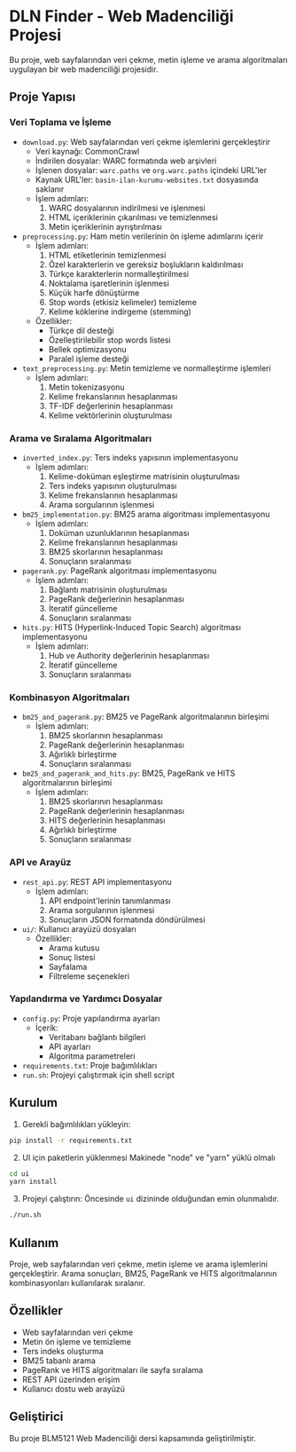 # DLN Finder - Web Madenciliği Projesi

Bu proje, web sayfalarından veri çekme, metin işleme ve arama algoritmaları uygulayan bir web madenciliği projesidir.

## Proje Yapısı

### Veri Toplama ve İşleme
- `download.py`: Web sayfalarından veri çekme işlemlerini gerçekleştirir
  - Veri kaynağı: CommonCrawl
  - İndirilen dosyalar: WARC formatında web arşivleri
  - İşlenen dosyalar: `warc.paths` ve `org.warc.paths` içindeki URL'ler
  - Kaynak URL'ler: `basin-ilan-kurumu-websites.txt` dosyasında saklanır
  - İşlem adımları:
    1. WARC dosyalarının indirilmesi ve işlenmesi
    2. HTML içeriklerinin çıkarılması ve temizlenmesi
    3. Metin içeriklerinin ayrıştırılması
- `preprocessing.py`: Ham metin verilerinin ön işleme adımlarını içerir
  - İşlem adımları:
    1. HTML etiketlerinin temizlenmesi
    2. Özel karakterlerin ve gereksiz boşlukların kaldırılması
    3. Türkçe karakterlerin normalleştirilmesi
    4. Noktalama işaretlerinin işlenmesi
    5. Küçük harfe dönüştürme
    6. Stop words (etkisiz kelimeler) temizleme
    7. Kelime köklerine indirgeme (stemming)
  - Özellikler:
    - Türkçe dil desteği
    - Özelleştirilebilir stop words listesi
    - Bellek optimizasyonu
    - Paralel işleme desteği
- `text_preprocessing.py`: Metin temizleme ve normalleştirme işlemleri
  - İşlem adımları:
    1. Metin tokenizasyonu
    2. Kelime frekanslarının hesaplanması
    3. TF-IDF değerlerinin hesaplanması
    4. Kelime vektörlerinin oluşturulması

### Arama ve Sıralama Algoritmaları
- `inverted_index.py`: Ters indeks yapısının implementasyonu
  - İşlem adımları:
    1. Kelime-doküman eşleştirme matrisinin oluşturulması
    2. Ters indeks yapısının oluşturulması
    3. Kelime frekanslarının hesaplanması
    4. Arama sorgularının işlenmesi
- `bm25_implementation.py`: BM25 arama algoritması implementasyonu
  - İşlem adımları:
    1. Doküman uzunluklarının hesaplanması
    2. Kelime frekanslarının hesaplanması
    3. BM25 skorlarının hesaplanması
    4. Sonuçların sıralanması
- `pagerank.py`: PageRank algoritması implementasyonu
  - İşlem adımları:
    1. Bağlantı matrisinin oluşturulması
    2. PageRank değerlerinin hesaplanması
    3. İteratif güncelleme
    4. Sonuçların sıralanması
- `hits.py`: HITS (Hyperlink-Induced Topic Search) algoritması implementasyonu
  - İşlem adımları:
    1. Hub ve Authority değerlerinin hesaplanması
    2. İteratif güncelleme
    3. Sonuçların sıralanması

### Kombinasyon Algoritmaları
- `bm25_and_pagerank.py`: BM25 ve PageRank algoritmalarının birleşimi
  - İşlem adımları:
    1. BM25 skorlarının hesaplanması
    2. PageRank değerlerinin hesaplanması
    3. Ağırlıklı birleştirme
    4. Sonuçların sıralanması
- `bm25_and_pagerank_and_hits.py`: BM25, PageRank ve HITS algoritmalarının birleşimi
  - İşlem adımları:
    1. BM25 skorlarının hesaplanması
    2. PageRank değerlerinin hesaplanması
    3. HITS değerlerinin hesaplanması
    4. Ağırlıklı birleştirme
    5. Sonuçların sıralanması

### API ve Arayüz
- `rest_api.py`: REST API implementasyonu
  - İşlem adımları:
    1. API endpoint'lerinin tanımlanması
    2. Arama sorgularının işlenmesi
    3. Sonuçların JSON formatında döndürülmesi
- `ui/`: Kullanıcı arayüzü dosyaları
  - Özellikler:
    - Arama kutusu
    - Sonuç listesi
    - Sayfalama
    - Filtreleme seçenekleri

### Yapılandırma ve Yardımcı Dosyalar
- `config.py`: Proje yapılandırma ayarları
  - İçerik:
    - Veritabanı bağlantı bilgileri
    - API ayarları
    - Algoritma parametreleri
- `requirements.txt`: Proje bağımlılıkları
- `run.sh`: Projeyi çalıştırmak için shell script

## Kurulum

1. Gerekli bağımlılıkları yükleyin:
```bash
pip install -r requirements.txt
```
2. UI için paketlerin yüklenmesi
Makinede "node" ve "yarn" yüklü olmalı
```bash
cd ui 
yarn install
```

3. Projeyi çalıştırın:
Öncesinde `ui` dizininde olduğundan emin olunmalıdır.
```bash
./run.sh
```

## Kullanım

Proje, web sayfalarından veri çekme, metin işleme ve arama işlemlerini gerçekleştirir. Arama sonuçları, BM25, PageRank ve HITS algoritmalarının kombinasyonları kullanılarak sıralanır.

## Özellikler

- Web sayfalarından veri çekme
- Metin ön işleme ve temizleme
- Ters indeks oluşturma
- BM25 tabanlı arama
- PageRank ve HITS algoritmaları ile sayfa sıralama
- REST API üzerinden erişim
- Kullanıcı dostu web arayüzü

## Geliştirici

Bu proje BLM5121 Web Madenciliği dersi kapsamında geliştirilmiştir. 
